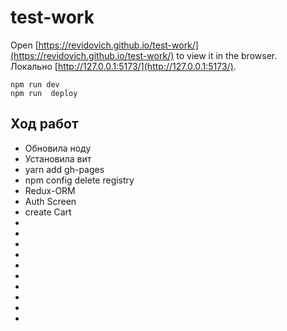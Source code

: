 # test-work

Open [https://revidovich.github.io/test-work/](https://revidovich.github.io/test-work/) to view it in the browser.  
Локально [http://127.0.0.1:5173/](http://127.0.0.1:5173/).

`npm run dev`  
`npm run  deploy`  


## Ход работ

- Обновила ноду
- Установила вит
- yarn add gh-pages
- npm config delete registry
- Redux-ORM 
- Auth Screen
- create Cart
-
-
-
-
-
-
-
-
-
-